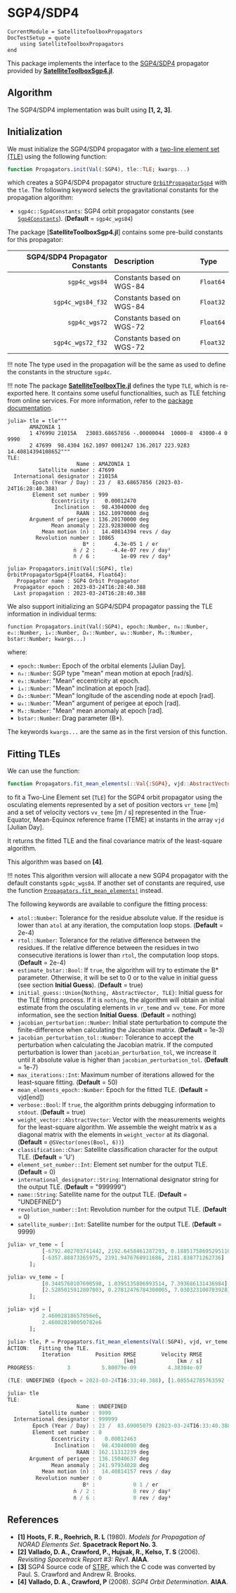 SGP4/SDP4
=========

```@meta
CurrentModule = SatelliteToolboxPropagators
DocTestSetup = quote
    using SatelliteToolboxPropagators
end
```

This package implements the interface to the
[SGP4/SDP4](https://en.wikipedia.org/wiki/Simplified_perturbations_models) propagator
provided by
[**SatelliteToolboxSgp4.jl**](https://github.com/JuliaSpace/SatelliteToolboxSgp4.jl).

## Algorithm

The SGP4/SDP4 implementation was built using **[1, 2, 3]**.

## Initialization

We must initialize the SGP4/SDP4 propagator with a [two-line element set
(TLE)](https://en.wikipedia.org/wiki/Two-line_element_set) using the following function:

```julia
function Propagators.init(Val(:SGP4), tle::TLE; kwargs...)
```

which creates a SGP4/SDP4 propagator structure [`OrbitPropagatorSgp4`](@ref) with the `tle`.
The following keyword selects the gravitational constants for the propagation algorithm:

- `sgp4c::Sgp4Constants`: SGP4 orbit propagator constants (see [`Sgp4Constants`](@ref)).
    (**Default** = `sgp4c_wgs84`)
    
The package [**SatelliteToolboxSgp4.jl**] contains some pre-build constants for this
propagator:

| **SGP4/SDP4 Propagator Constants** | **Description**           | **Type**  |
|-----------------------------------:|:--------------------------|:----------|
|                      `sgp4c_wgs84` | Constants based on WGS-84 | `Float64` |
|                  `sgp4c_wgs84_f32` | Constants based on WGS-84 | `Float32` |
|                      `sgp4c_wgs72` | Constants based on WGS-72 | `Float64` |
|                  `sgp4c_wgs72_f32` | Constants based on WGS-72 | `Float32` |

!!! note
    The type used in the propagation will be the same as used to define the constants in the
    structure `sgp4c`.
    
!!! note
    The package
    [**SatelliteToolboxTle.jl**](https://github.com/JuliaSpace/SatelliteToolboxTle.jl)
    defines the type `TLE`, which is re-exported here. It contains some useful
    functionalities, such as TLE fetching from online services. For more information, refer
    to the [package
    documentation](https://juliaspace.github.io/SatelliteToolboxTle.jl/stable/).
    
```jldoctest
julia> tle = tle"""
       AMAZONIA 1
       1 47699U 21015A   23083.68657856 -.00000044  10000-8  43000-4 0  9990
       2 47699  98.4304 162.1097 0001247 136.2017 223.9283 14.40814394108652"""
TLE:
                      Name : AMAZONIA 1
          Satellite number : 47699
  International designator : 21015A
        Epoch (Year / Day) : 23 /  83.68657856 (2023-03-24T16:28:40.388)
        Element set number : 999
              Eccentricity :   0.00012470
               Inclination :  98.43040000 deg
                      RAAN : 162.10970000 deg
       Argument of perigee : 136.20170000 deg
              Mean anomaly : 223.92830000 deg
           Mean motion (n) :  14.40814394 revs / day
         Revolution number : 10865
                        B* :      4.3e-05 1 / er
                     ṅ / 2 :     -4.4e-07 rev / day²
                     n̈ / 6 :        1e-09 rev / day³

julia> Propagators.init(Val(:SGP4), tle)
OrbitPropagatorSgp4{Float64, Float64}:
   Propagator name : SGP4 Orbit Propagator
  Propagator epoch : 2023-03-24T16:28:40.388
  Last propagation : 2023-03-24T16:28:40.388
```

We also support initializing an SGP4/SDP4 propagator passing the TLE information in
individual terms:

```
function Propagators.init(Val(:SGP4), epoch::Number, n₀::Number, e₀::Number, i₀::Number, Ω₀::Number, ω₀::Number, M₀::Number, bstar::Number; kwargs...)
```

where:

- `epoch::Number`: Epoch of the orbital elements [Julian Day].
- `n₀::Number`: SGP type "mean" mean motion at epoch [rad/s].
- `e₀::Number`: "Mean" eccentricity at epoch.
- `i₀::Number`: "Mean" inclination at epoch [rad].
- `Ω₀::Number`: "Mean" longitude of the ascending node at epoch [rad].
- `ω₀::Number`: "Mean" argument of perigee at epoch [rad].
- `M₀::Number`: "Mean" mean anomaly at epoch [rad].
- `bstar::Number`: Drag parameter (B*).

The keywords `kwargs...` are the same as in the first version of this function.

## Fitting TLEs

We can use the function:

```julia
function Propagators.fit_mean_elements(::Val{:SGP4}, vjd::AbstractVector{Tjd}, vr_teme::AbstractVector{Tv}, vv_teme::AbstractVector{Tv}; kwargs...) -> KeplerianElements{Float64, Float64}, SMatrix{6, 6, Float64}
```

to fit a Two-Line Element set (`TLE`) for the SGP4 orbit propagator using the osculating
elements represented by a set of position vectors `vr_teme` [m] and a set of velocity
vectors `vv_teme` [m / s] represented in the True-Equator, Mean-Equinox reference frame
(TEME) at instants in the array `vjd` [Julian Day].

It returns the fitted TLE and the final covariance matrix of the least-square algorithm.

This algorithm was based on **[4]**.

!!! notes
    This algorithm version will allocate a new SGP4 propagator with the default constants
    `sgp4c_wgs84`. If another set of constants are required, use the function
    [`Propagators.fit_mean_elements!`](@ref) instead.
    
The following keywords are available to configure the fitting process:

- `atol::Number`: Tolerance for the residue absolute value. If the residue is lower than
    `atol` at any iteration, the computation loop stops. (**Default** = 2e-4)
- `rtol::Number`: Tolerance for the relative difference between the residues. If the
    relative difference between the residues in two consecutive iterations is lower than
    `rtol`, the computation loop stops. (**Default** = 2e-4)
- `estimate_bstar::Bool`: If `true`, the algorithm will try to estimate the B* parameter.
    Otherwise, it will be set to 0 or to the value in initial guess (see section  **Initial
    Guess**). (**Default** = true)
- `initial_guess::Union{Nothing, AbstractVector, TLE}`: Initial guess for the TLE fitting
    process. If it is `nothing`, the algorithm will obtain an initial estimate from the
    osculating elements in `vr_teme` and `vv_teme`. For more information, see the section
    **Initial Guess**. (**Default** = nothing)
- `jacobian_perturbation::Number`: Initial state perturbation to compute the
    finite-difference when calculating the Jacobian matrix. (**Default** = 1e-3)
- `jacobian_perturbation_tol::Number`: Tolerance to accept the perturbation when calculating
    the Jacobian matrix. If the computed perturbation is lower than
    `jacobian_perturbation_tol`, we increase it until it absolute value is higher than
    `jacobian_perturbation_tol`. (**Default** = 1e-7)
- `max_iterations::Int`: Maximum number of iterations allowed for the least-square fitting.
    (**Default** = 50)
- `mean_elements_epoch::Number`: Epoch for the fitted TLE. (**Default** = vjd[end])
- `verbose::Bool`: If `true`, the algorithm prints debugging information to `stdout`.
    (**Default** = true)
- `weight_vector::AbstractVector`: Vector with the measurements weights for the least-square
    algorithm. We assemble the weight matrix `W` as a diagonal matrix with the elements in
    `weight_vector` at its diagonal. (**Default** = `@SVector(ones(Bool, 6))`)
- `classification::Char`: Satellite classification character for the output TLE.
    (**Default** = 'U')
- `element_set_number::Int`: Element set number for the output TLE. (**Default** = 0)
- `international_designator::String`: International designator string for the output TLE.
    (**Default** = "999999")
- `name::String`: Satellite name for the output TLE. (**Default** = "UNDEFINED")
- `revolution_number::Int`: Revolution number for the output TLE. (**Default** = 0)
- `satellite_number::Int`: Satellite number for the output TLE. (**Default** = 9999)
    
```julia
julia> vr_teme = [
           [-6792.402703741442, 2192.6458461287293, 0.18851758695295118] .* 1000,
           [-6357.88873265975, 2391.9476768911686, 2181.838771262736] .* 1000
       ];

julia> vv_teme = [
           [0.3445760107690598, 1.0395135806993514, 7.393686131436984] .* 1000,
           [2.5285015912807003, 0.27812476784300005, 7.030323100703928] .* 1000
       ];

julia> vjd = [
           2.46002818657856e6,
           2.460028190050782e6
       ];

julia> tle, P = Propagators.fit_mean_elements(Val(:SGP4), vjd, vr_teme, vv_teme; estimate_bstar = false)
ACTION:   Fitting the TLE.
           Iteration        Position RMSE        Velocity RMSE           Total RMSE       RMSE Variation
                                     [km]             [km / s]                  [ ]
PROGRESS:          3          5.80079e-09          4.38304e-07          4.38343e-07             -99.9514 %

(TLE: UNDEFINED (Epoch = 2023-03-24T16:33:40.388), [1.085542785763592 -0.02468955108588304 … -0.07505082051267041 -5691.217934788844; -0.024689551096344593 1.0180284581267773 … 0.023015858293558573 1745.6307022638805; … ; -0.07505082051315085 0.023015858293655808 … 0.06515845129137222 4946.150014964575; -5691.217934826224 1745.630702271188 … 4946.15001496459 3.7558624425042915e8])

julia> tle
TLE:
                      Name : UNDEFINED
          Satellite number : 9999
  International designator : 999999
        Epoch (Year / Day) : 23 /  83.69005079 (2023-03-24T16:33:40.388)
        Element set number : 0
              Eccentricity :   0.00012463
               Inclination :  98.43040000 deg
                      RAAN : 162.11312239 deg
       Argument of perigee : 136.15040637 deg
              Mean anomaly : 241.97934028 deg
           Mean motion (n) :  14.40814157 revs / day
         Revolution number : 0
                        B* :            0 1 / er
                     ṅ / 2 :            0 rev / day²
                     n̈ / 6 :            0 rev / day³
```

## References

- **[1]** **Hoots, F. R., Roehrich, R. L** (1980). *Models for Propagation of NORAD Elements
  Set*. **Spacetrack Report No. 3**.
- **[2]** **Vallado, D. A., Crawford, P., Hujsak, R., Kelso, T. S** (2006). *Revisiting
  Spacetrack Report #3: Rev1*. **AIAA**.
- **[3]** SGP4 Source code of [STRF](https://github.com/cbassa/strf), which the C code was
  converted by Paul. S. Crawford and Andrew R. Brooks.
- **[4]** **Vallado, D. A., Crawford, P** (2008). *SGP4 Orbit Determination*. **AIAA**.
